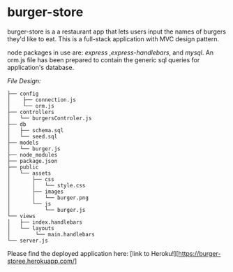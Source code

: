 # burger-store

burger-store is a a restaurant app that lets users input the names of burgers they'd like to eat. This is a full-stack application with MVC design pattern.  

node packages in use are: *express* ,*express-handlebars*, and *mysql*. An orm.js file has been prepared to contain the generic sql queries for application's database.

*File Design:* 
```
├── config
│    ├── connection.js
│    └── orm.js
├── controllers
│   └── burgersControler.js
├── db
│   ├── schema.sql
│   └── seed.sql
├── models
│   └── burger.js
├── node_modules
├── package.json
├── public
│   └── assets
│       ├── css
│       │   └── style.css
│       ├── images
│       │   └── burger.png
│       └── js
│           └── burger.js 
└── views
│   ├── index.handlebars
│   └── layouts
│        └── main.handlebars
└── server.js
```

Please find the deployed application here: [link to Heroku!][https://burger-storee.herokuapp.com/]
